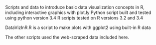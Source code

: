 Scripts and data to introduce basic data visualization concepts in R, including interactive graphics with plot.ly
Python script built and tested using python version 3.4
R scripts tested on R versions 3.2 and 3.4

DataVizInR.R is a script to make plots with ggplot2 using built-in R data

The other scripts used the web-scraped data included here.
